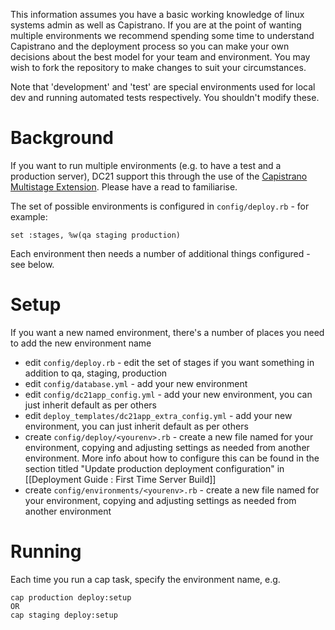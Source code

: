 This information assumes you have a basic working knowledge of linux systems admin as well as Capistrano. If you are at the point of wanting multiple environments we recommend spending some time to understand Capistrano and the deployment process so you can make your own decisions about the best model for your team and environment. You may wish to fork the repository to make changes to suit your circumstances.

Note that 'development' and 'test' are special environments used for local dev and running automated tests respectively. You shouldn't modify these.

# Background
If you want to run multiple environments (e.g. to have a test and a production server), DC21 support this through the use of the [Capistrano Multistage Extension](https://github.com/capistrano/capistrano/wiki/2.x-Multistage-Extension). Please have a read to familiarise.

The set of possible environments is configured in `config/deploy.rb` - for example:
```
set :stages, %w(qa staging production)
```

Each environment then needs a number of additional things configured - see below.

# Setup
If you want a new named environment, there's a number of places you need to add the new environment name
* edit `config/deploy.rb` - edit the set of stages if you want something in addition to qa, staging, production
* edit `config/database.yml` - add your new environment
* edit `config/dc21app_config.yml` - add your new environment, you can just inherit default as per others
* edit `deploy_templates/dc21app_extra_config.yml` - add your new environment, you can just inherit default as per others
* create `config/deploy/<yourenv>.rb` - create a new file named for your environment, copying and adjusting settings as needed from another environment. More info about how to configure this can be found in the section titled "Update production deployment configuration" in [[Deployment Guide : First Time Server Build]]
* create `config/environments/<yourenv>.rb` - create a new file named for your environment, copying and adjusting settings as needed from another environment

# Running
Each time you run a cap task, specify the environment name, e.g.
```
cap production deploy:setup
OR
cap staging deploy:setup
```
